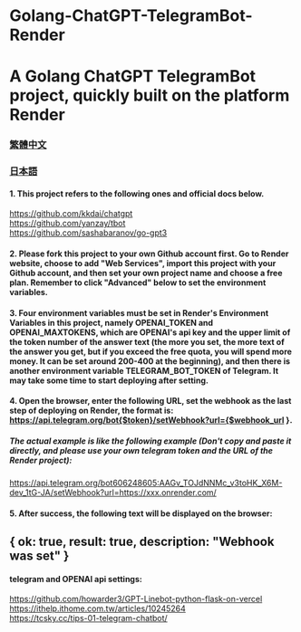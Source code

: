 
# Golang-ChatGPT-TelegramBot-Render
# A Golang ChatGPT TelegramBot project, quickly built on the platform Render


### [繁體中文](https://github.com/pyfbsdk59/Golang-ChatGPT-TelegramBot-Render/blob/main/README_tw.md)<br>
### [日本語](https://github.com/pyfbsdk59/Golang-ChatGPT-TelegramBot-Render/blob/main/README_jp.md)


#### 1. This project refers to the following ones and official docs below.
https://github.com/kkdai/chatgpt<br>
https://github.com/yanzay/tbot<br>
https://github.com/sashabaranov/go-gpt3

#### 2. Please fork this project to your own Github account first. Go to Render website, choose to add "Web Services", import this project with your Github account, and then set your own project name and choose a free plan. Remember to click "Advanced" below to set the environment variables.


#### 3. Four environment variables must be set in Render's Environment Variables in this project, namely OPENAI_TOKEN and OPENAI_MAXTOKENS, which are OPENAI's api key and the upper limit of the token number of the answer text (the more you set, the more text of the answer you get, but if you exceed the free quota, you will spend more money. It can be set around 200-400 at the beginning), and then there is another environment variable TELEGRAM_BOT_TOKEN of Telegram. It may take some time to start deploying after setting. 

#### 4. Open the browser, enter the following URL, set the webhook as the last step of deploying on Render, the format is: https://api.telegram.org/bot{$token}/setWebhook?url={$webhook_url }.

##### The actual example is like the following example (Don't copy and paste it directly, and please use your own telegram token and the URL of the Render project):

https://api.telegram.org/bot606248605:AAGv_TOJdNNMc_v3toHK_X6M-dev_1tG-JA/setWebhook?url=https://xxx.onrender.com/

#### 5. After success, the following text will be displayed on the browser:

{
   ok: true,
   result: true,
   description: "Webhook was set"
}
------
#### telegram and OPENAI api settings: 
https://github.com/howarder3/GPT-Linebot-python-flask-on-vercel<br>
https://ithelp.ithome.com.tw/articles/10245264<br>
https://tcsky.cc/tips-01-telegram-chatbot/


